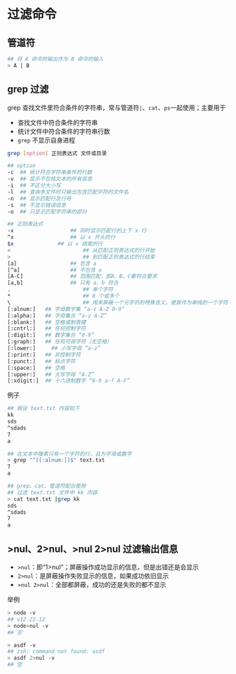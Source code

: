 # 过滤命令
## 管道符
```bash
## 将 A 命令的输出作为 B 命令的输入
> A | B
```
## grep 过滤
grep 查找文件里符合条件的字符串，常与管道符`|`、`cat`、`ps`一起使用；主要用于

- 查找文件中符合条件的字符串
- 统计文件中符合条件的字符串行数
- `grep` 不显示自身进程
```bash
grep [option] 正则表达式 文件或目录

## option
-c	## 统计符合字符串条件的行数
-v	## 显示不包括文本的所有信息
-i	## 不区分大小写
-l  ## 查询多文件时只输出包含匹配字符的文件名
-n 	## 显示匹配行及行号
-s  ## 不显示错误信息
-o  ## 只显示匹配字符串的部分

## 正则表达式
-x 					## 同时显示匹配行的上下 x 行
^x  				## 以 x 开头的行
$x    			## 以 x 结尾的行
<						## 从匹配正则表达式的行开始
>						## 到匹配正则表达式的行结束
[a]					## 包含 a
[^a]				## 不包含 a
[A-C]				## 范围匹配，即A、B、C都符合要求
[a,b]				## 只有 a、b 符合
.						## 单个字符
*						## 0 个或多个
\						## 用来屏蔽一个元字符的特殊含义，使其作为单纯的一个字符
[:alnum:] 	## 字母数字集 “a-z A-Z 0-9”
[:alpha:] 	## 字母集合 “a-z A-Z”
[:blank:] 	## 空格或制表键
[:cntrl:] 	## 任何控制字符
[:digit:] 	## 数字集合 “0-9”
[:graph:] 	## 任何可视字符（无空格）
[:lower:]	  ## 小写字母 “a-z”
[:print:] 	## 非控制字符
[:punct:] 	## 标点字符
[:space:] 	## 空格
[:upper:] 	## 大写字母 “A-Z”
[:xdigit:] 	## 十六进制数字 “0-9 a-f A-F”
```
例子
```bash
## 假设 text.txt 内容如下
kk
sds
^sdads
7
a

## 在文本中搜素只有一个字符的行，且为字母或数字
> grep "^[[:alnum:]]$" text.txt
7
a

## grep、cat、管道符配合使用
## 过滤 text.txt 文件中 kk 内容
> cat text.txt |grep kk
sds
^sdads
7
a
```
## >nul、2>nul、>nul 2>nul 过滤输出信息
- `>nul`：即“1>nul”；屏蔽操作成功显示的信息，但是出错还是会显示
- `2>nul`：是屏蔽操作失败显示的信息，如果成功依旧显示
- `>nul 2>nul`：全部都屏蔽，成功的还是失败的都不显示

举例
```bash
> node -v
## v12.22.12
> node>nul -v
## 空

> asdf -v
## zsh: command not found: asdf
> asdf 2>nul -v
## 空
```
